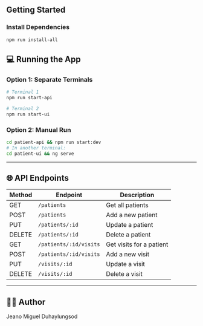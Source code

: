 

##  Getting Started

### Install Dependencies

```bash
npm run install-all
```

## 💻 Running the App

### Option 1: Separate Terminals

```bash
# Terminal 1
npm run start-api

# Terminal 2
npm run start-ui
```

### Option 2: Manual Run

```bash
cd patient-api && npm run start:dev
# In another terminal:
cd patient-ui && ng serve
```

---

## 🌐 API Endpoints

| Method | Endpoint                   | Description               |
|--------|----------------------------|---------------------------|
| GET    | `/patients`                | Get all patients          |
| POST   | `/patients`                | Add a new patient         |
| PUT    | `/patients/:id`            | Update a patient          |
| DELETE | `/patients/:id`            | Delete a patient          |
| GET    | `/patients/:id/visits`     | Get visits for a patient  |
| POST   | `/patients/:id/visits`     | Add a new visit           |
| PUT    | `/visits/:id`              | Update a visit            |
| DELETE | `/visits/:id`              | Delete a visit            |

---
## 👨‍💻 Author
Jeano Miguel Duhaylungsod
